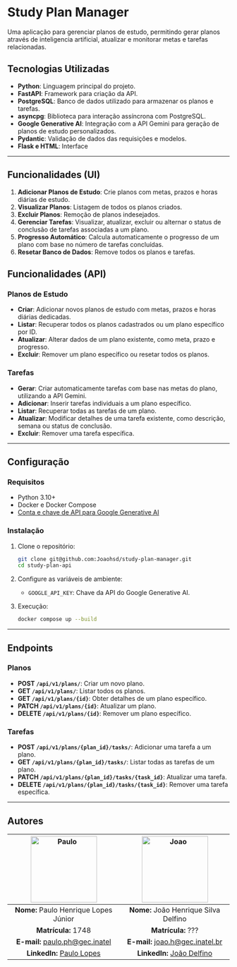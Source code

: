 # Study Plan Manager

Uma aplicação para gerenciar planos de estudo, permitindo gerar planos através de inteligencia artificial, atualizar e monitorar metas e tarefas relacionadas.

## Tecnologias Utilizadas

- **Python**: Linguagem principal do projeto.
- **FastAPI**: Framework para criação da API.
- **PostgreSQL**: Banco de dados utilizado para armazenar os planos e tarefas.
- **asyncpg**: Biblioteca para interação assíncrona com PostgreSQL.
- **Google Generative AI**: Integração com a API Gemini para geração de planos de estudo personalizados.
- **Pydantic**: Validação de dados das requisições e modelos.
- **Flask e HTML**: Interface

---


## Funcionalidades (UI)

1. **Adicionar Planos de Estudo**: Crie planos com metas, prazos e horas diárias de estudo.
2. **Visualizar Planos**: Listagem de todos os planos criados.
3. **Excluir Planos**: Remoção de planos indesejados.
4. **Gerenciar Tarefas**: Visualizar, atualizar, excluir ou alternar o status de conclusão de tarefas associadas a um plano.
5. **Progresso Automático**: Calcula automaticamente o progresso de um plano com base no número de tarefas concluídas.
6. **Resetar Banco de Dados**: Remove todos os planos e tarefas.

## Funcionalidades (API)

### Planos de Estudo
- **Criar**: Adicionar novos planos de estudo com metas, prazos e horas diárias dedicadas.
- **Listar**: Recuperar todos os planos cadastrados ou um plano específico por ID.
- **Atualizar**: Alterar dados de um plano existente, como meta, prazo e progresso.
- **Excluir**: Remover um plano específico ou resetar todos os planos.

### Tarefas
- **Gerar**: Criar automaticamente tarefas com base nas metas do plano, utilizando a API Gemini.
- **Adicionar**: Inserir tarefas individuais a um plano específico.
- **Listar**: Recuperar todas as tarefas de um plano.
- **Atualizar**: Modificar detalhes de uma tarefa existente, como descrição, semana ou status de conclusão.
- **Excluir**: Remover uma tarefa específica.

---

## Configuração

### Requisitos
- Python 3.10+
- Docker e Docker Compose
- [Conta e chave de API para Google Generative AI](https://aistudio.google.com/apikey)

### Instalação
1. Clone o repositório:
   ```bash
   git clone git@github.com:Joaohsd/study-plan-manager.git
   cd study-plan-api
   ```

2. Configure as variáveis de ambiente:
   - `GOOGLE_API_KEY`: Chave da API do Google Generative AI.

3. Execução:
   ```bash
   docker compose up --build
   ```


---

## Endpoints

### Planos
- **POST `/api/v1/plans/`**: Criar um novo plano.
- **GET `/api/v1/plans/`**: Listar todos os planos.
- **GET `/api/v1/plans/{id}`**: Obter detalhes de um plano específico.
- **PATCH `/api/v1/plans/{id}`**: Atualizar um plano.
- **DELETE `/api/v1/plans/{id}`**: Remover um plano específico.

### Tarefas
- **POST `/api/v1/plans/{plan_id}/tasks/`**: Adicionar uma tarefa a um plano.
- **GET `/api/v1/plans/{plan_id}/tasks/`**: Listar todas as tarefas de um plano.
- **PATCH `/api/v1/plans/{plan_id}/tasks/{task_id}`**: Atualizar uma tarefa.
- **DELETE `/api/v1/plans/{plan_id}/tasks/{task_id}`**: Remover uma tarefa específica.

---

## Autores

| <img src="https://media.licdn.com/dms/image/v2/D4D03AQFll5Z9bN7-1g/profile-displayphoto-shrink_800_800/profile-displayphoto-shrink_800_800/0/1732624923561?e=1738800000&v=beta&t=U0Fzd3A5C74jjb6vhrd4sCdaV7_xfoUiCR18ISL8ZXU" alt="Paulo" width="150" height="150"> | <img src="https://avatars.githubusercontent.com/u/66541032?v=4" alt="Joao" width="150" height="150"> |
|:------------------------------------------------------------------------------------------:|:------------------------------------------------------------------------------------------:|
| **Nome:** Paulo Henrique Lopes Júnior                                                                            | **Nome:** João Henrique Silva Delfino                                                                           |
| **Matrícula:** 1748                                                                       | **Matrícula:** ???                                                                       |
| **E-mail:** [paulo.ph@gec.inatel](mailto:paulo.ph@gec.inatel)                                | **E-mail:** [joao.h@gec.inatel.br](mailto:joao.h@gec.inatel.br)                                |
| **LinkedIn:** [Paulo Lopes](https://www.linkedin.com/in/paulolopestech/)                                | **LinkedIn:** [João Delfino](https://www.linkedin.com/in/joao-delfino/)                                |
